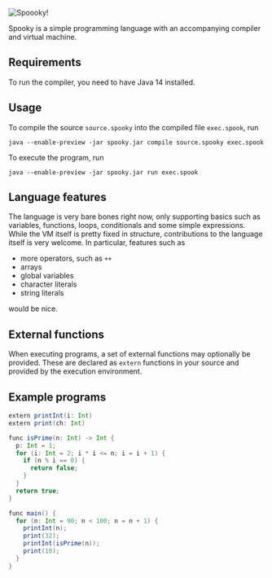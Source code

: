 ![Spoooky!](https://github.com/jsannemo/spooky-vm/blob/master/spook.png?raw=true)

Spooky is a simple programming language with an accompanying compiler and virtual machine.

## Requirements
To run the compiler, you need to have Java 14 installed.

## Usage
To compile the source `source.spooky` into the compiled file `exec.spook`, run
```
java --enable-preview -jar spooky.jar compile source.spooky exec.spook
```

To execute the program, run
```
java --enable-preview -jar spooky.jar run exec.spook
```

## Language features
The language is very bare bones right now, only supporting basics such as variables, functions, loops, conditionals and some simple expressions.
While the VM itself is pretty fixed in structure, contributions to the language itself is very welcome.
In particular, features such as

- more operators, such as `++`
- arrays
- global variables
- character literals
- string literals

would be nice.

## External functions
When executing programs, a set of external functions may optionally be provided.
These are declared as `extern` functions in your source and provided by the execution environment.

## Example programs
```scala
extern printInt(i: Int)
extern print(ch: Int)

func isPrime(n: Int) -> Int {
  p: Int = 1;
  for (i: Int = 2; i * i <= n; i = i + 1) {
    if (n % i == 0) {
      return false;
    }
  }
  return true;
}

func main() {
  for (n: Int = 90; n < 100; n = n + 1) {
    printInt(n);
    print(32);
    printInt(isPrime(n));
    print(10);
  }
}
```
